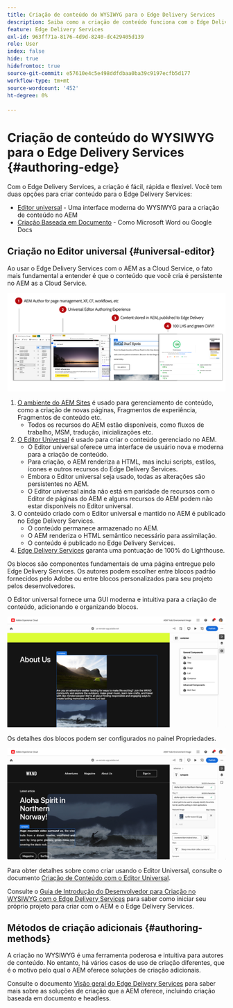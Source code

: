 ```yaml
---
title: Criação de conteúdo do WYSIWYG para o Edge Delivery Services
description: Saiba como a criação de conteúdo funciona com o Edge Delivery Services e como criar conteúdo do AEM com o Edge Delivery Services.
feature: Edge Delivery Services
exl-id: 963ff71a-8176-4d9d-8240-dc429405d139
role: User
index: false
hide: true
hidefromtoc: true
source-git-commit: e57610e4c5e498ddfdbaa0ba39c9197ecfb5d177
workflow-type: tm+mt
source-wordcount: '452'
ht-degree: 0%

---
```



# Criação de conteúdo do WYSIWYG para o Edge Delivery Services {#authoring-edge}

Com o Edge Delivery Services, a criação é fácil, rápida e flexível. Você tem duas opções para criar conteúdo para o Edge Delivery Services:

* [Editor universal](#universal-editor) - Uma interface moderna do WYSIWYG para a criação de conteúdo no AEM
* [Criação Baseada em Documento](#document-based) - Como Microsoft Word ou Google Docs

## Criação no Editor universal {#universal-editor}

Ao usar o Edge Delivery Services com o AEM as a Cloud Service, o fato mais fundamental a entender é que o conteúdo que você cria é persistente no AEM as a Cloud Service.

![Como a criação do WYSIWYG funciona com o Edge Delivery Services](assets/how-aem-edge-works.png)

1. [O ambiente do AEM Sites](/help/sites-cloud/authoring/quick-start.md) é usado para gerenciamento de conteúdo, como a criação de novas páginas, Fragmentos de experiência, Fragmentos de conteúdo etc.
   * Todos os recursos do AEM estão disponíveis, como fluxos de trabalho, MSM, tradução, inicializações etc.
1. [O Editor Universal](/help/sites-cloud/authoring/universal-editor/authoring.md) é usado para criar o conteúdo gerenciado no AEM.
   * O Editor universal oferece uma interface de usuário nova e moderna para a criação de conteúdo.
   * Para criação, o AEM renderiza a HTML, mas inclui scripts, estilos, ícones e outros recursos do Edge Delivery Services.
   * Embora o Editor universal seja usado, todas as alterações são persistentes no AEM.
   * O Editor universal ainda não está em paridade de recursos com o Editor de páginas do AEM e alguns recursos do AEM podem não estar disponíveis no Editor universal.
1. O conteúdo criado com o Editor universal e mantido no AEM é publicado no Edge Delivery Services.
   * O conteúdo permanece armazenado no AEM.
   * O AEM renderiza o HTML semântico necessário para assimilação.
   * O conteúdo é publicado no Edge Delivery Services.
1. [Edge Delivery Services](/help/edge/developer/keeping-it-100.md) garanta uma pontuação de 100% do Lighthouse.

Os blocos são componentes fundamentais de uma página entregue pelo Edge Delivery Services. Os autores podem escolher entre blocos padrão fornecidos pelo Adobe ou entre blocos personalizados para seu projeto pelos desenvolvedores.

O Editor universal fornece uma GUI moderna e intuitiva para a criação de conteúdo, adicionando e organizando blocos.

![Adicionando e organizando blocos no Editor Universal](assets/blocks.png)

Os detalhes dos blocos podem ser configurados no painel Propriedades.

![Configurando propriedades de bloco](assets/block-properties.png)

Para obter detalhes sobre como criar usando o Editor Universal, consulte o documento [Criação de Conteúdo com o Editor Universal](/help/sites-cloud/authoring/universal-editor/authoring.md).

Consulte o [Guia de Introdução do Desenvolvedor para Criação no WYSIWYG com o Edge Delivery Services](/help/edge/wysiwyg-authoring/edge-dev-getting-started.md) para saber como iniciar seu próprio projeto para criar com o AEM e o Edge Delivery Services.

## Métodos de criação adicionais  {#authoring-methods}

A criação no WYSIWYG é uma ferramenta poderosa e intuitiva para autores de conteúdo. No entanto, há vários casos de uso de criação diferentes, que é o motivo pelo qual o AEM oferece soluções de criação adicionais.

Consulte o documento [Visão geral do Edge Delivery Services](/help/edge/overview.md#authoring-method) para saber mais sobre as soluções de criação que a AEM oferece, incluindo criação baseada em documento e headless.
